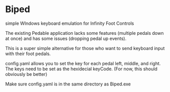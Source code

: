 # Biped
simple WIndows keyboard emulation for Infinity Foot Controls


The existing Pedable application lacks some features (multiple pedals down at once) and has some issues (dropping pedal up events).

This is a super simple alternative for those who want to send keyboard input with their foot pedals.


config.yaml allows you to set the key for each pedal left, middle, and right.  The keys need to be set as the hexidecial keyCode. (For now, this should obviously be better)

Make sure config.yaml is in the same directory as Biped.exe

